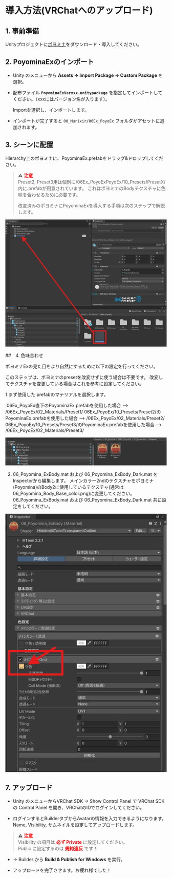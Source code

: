 # 導入方法(VRChatへのアップロード)

## **1. 事前準備**  

Unityプロジェクトに[ポヨミナ](https://mesukemoshop.booth.pm/items/7420279)をダウンロード・導入してください。

## 2. **PoyominaExのインポート**  

- Unity のメニューから **Assets → Import Package → Custom Package** を選択。  

- 配布ファイル **`PoyominaExVerxxx.unitypackage`** を指定してインポートしてください。（xxxにはバージョン名が入ります）。

  Importを選択し、インポートします。

- インポートが完了すると `00_Murixir/06Ex_PoyoEx` フォルダがアセットに追加されます。



## 3. **シーンに配置**  

Hierarchy上のポヨミナに、PoyominaEx.prefabをドラッグ&ドロップしてください。

> ⚠️ <span style="color:red; font-weight:bold;">注意</span>  
> Preset2, Preset3用は個別に/06Ex_PoyoExPoyoEx/10_Presets/PresetX/内に.prefabが用意されています。
> これはポヨミナのBodyテクスチャに色味を合わせるために必要です。
>
> 改変済みのポヨミナにPoyominaExを導入する手順は次のステップで解説します。

![image-20250914153538635](Images/PoyoEx1.png)

##　4. 色味合わせ

ポヨミナExの見た目をより自然にするために以下の設定を行ってください。

このステップは、ポヨミナのpresetを改変せずに使う場合は不要です。
改変してテクスチャを変更している場合はこれを参考に設定してください。

1.まず使用した.prefabのマテリアルを選択します。

​	06Ex_PoyoEx直下のPoyominaEx.prefabを使用した場合 --> /06Ex_PoyoEx/02_Materials/Preset1/
​	06Ex_PoyoEx/10_Presets/Preset2/のPoyominaEx.prefabを使用した場合 --> /06Ex_PoyoEx/02_Materials/Preset2/
​	06Ex_PoyoEx/10_Presets/Preset3/のPoyominaEx.prefabを使用した場合 --> /06Ex_PoyoEx/02_Materials/Preset3/

![image-20250914154200383](Images/PoyoEx2.png)

2. 06_Poyomina_ExBody.mat および 06_Poyomina_ExBody_Dark.mat をInspectorから編集します。
   メインカラー2ndのテクスチャをポヨミナ(Poyomina)のBody2に使用しているテクスチャ(通常は06_Poyomina_Body_Base_color.png)に変更してください。06_Poyomina_ExBody.mat および 06_Poyomina_ExBody_Dark.mat 共に設定をしてください。

![image-20250914154858483](Images/PoyoEx3)

## 7. **アップロード**  

- Unity のメニューからVRChat SDK -> Show Control Panel で VRChat SDK の Control Panel を開き、VRChatのIDでログインしてください。

- ログインするとBuilderタブからAvatarの情報を入力できるようになります。Name, Visibility, サムネイルを設定してアップロードします。

> ⚠️ <span style="color:red; font-weight:bold;">注意</span>  
> Visibility の項目は <span style="color:red; font-weight:bold;">必ず Private</span> に設定してください。  
> Public に設定するのは <span style="color:red; font-weight:bold;">規約違反</span> です！

- → Builder から **Build & Publish for Windows** を実行。  

- アップロードを完了させます。お疲れ様でした！


